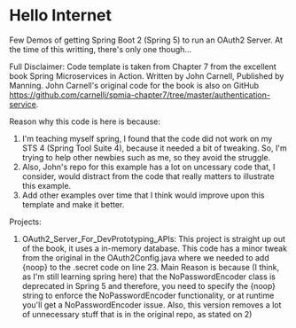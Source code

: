 # Hello Internet
Few Demos of getting Spring Boot 2 (Spring 5) to run an OAuth2 Server.
At the time of this writting, there's only one though...

Full Disclaimer:
Code template is taken from Chapter 7 from the excellent book Spring Microservices in Action. Written by John Carnell, Published by Manning. John Carnell's original code for the book is also on GitHub https://github.com/carnellj/spmia-chapter7/tree/master/authentication-service.

Reason why this code is here is because:
   1) I'm teaching myself spring, I found that the code did not work on my STS 4 (Spring Tool Suite 4), because it needed a bit of tweaking. So, I'm trying to help other newbies such as me, so they avoid the struggle.
   2) Also, John's repo for this example has a lot on uncessary code that, I consider, would distract from the code that really matters to illustrate this example.
   3) Add other examples over time that I think would improve upon this template and make it better.


Projects:
   1. OAuth2_Server_For_DevPrototyping_APIs: This project is straight up out of the book, it uses a in-memory database.
   This code has a minor tweak from the original in the OAuth2Config.java where we needed to add {noop} to the .secret code on line 23. Main Reason is because (I think, as I'm still learning spring here) that the NoPasswordEncoder class is deprecated in Spring 5 and therefore, you need to specify the {noop} string to enforce the NoPasswordEncoder functionality, or at runtime you'll get a NoPasswordEncoder issue. Also, this version removes a lot of unnecessary stuff that is in the original repo, as stated on 2)
   
